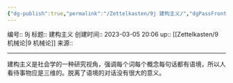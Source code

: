 ```yaml
---
{"dg-publish":true,"permalink":"/Zettelkasten/9j 建构主义/","dgPassFrontmatter":true}
---
```


编号:: 9j
标题:: 建构主义
创建时间:: 2023-03-05 20:06
up:: [[Zettelkasten/9 机械论\|9 机械论]]
来源:: 

---
建构主义是社会学的一种研究视角，强调每个词每个概念每句话都有语境，所以人看待事物应是三维的。脱离了语境的对话没有很大的意义。